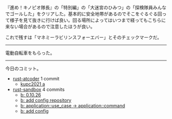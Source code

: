 『進め！キノピオ隊長』の「特別編」の「大迷宮のひみつ」の「探検隊員みんなでゴールした」をクリアした。基本的に安全地帯があるのでそこをぐるぐる回って様子を見て抜きに行けば良い。回る場所によってはいつまで経ってもこちらに来ない場合があるので注意したほうが良い。

これで残すは「マネミーラビリンスフォーエバー」とそのチェックマークだ。

---

電動自転車をもらった。

---

今日のコミット。

- [rust-atcoder](https://github.com/bouzuya/rust-atcoder) 1 commit
  - [kupc2021 a](https://github.com/bouzuya/rust-atcoder/commit/2140f867a7b3ac4c911e94fc3e569e1932ba10a1)
- [rust-sandbox](https://github.com/bouzuya/rust-sandbox) 4 commits
  - [b: 0.10.26](https://github.com/bouzuya/rust-sandbox/commit/a57c4fead4a2180aa4ea213b95950a7e63388b66)
  - [b: add config repository](https://github.com/bouzuya/rust-sandbox/commit/6b260f8460fe6f8594f6978c4f5fc3f32f22ce7c)
  - [b: application::use_case -> application::command](https://github.com/bouzuya/rust-sandbox/commit/e54c2796920d89e360775178e090fa8624980ac0)
  - [b: add config](https://github.com/bouzuya/rust-sandbox/commit/4199831edfe04d57c0a18c5e1f4f745ab5e90f71)
